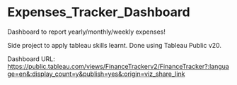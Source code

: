 # Expenses_Tracker_Dashboard
Dashboard to report yearly/monthly/weekly expenses!

Side project to apply tableau skills learnt. Done using Tableau Public v20.

Dashboard URL: https://public.tableau.com/views/FinanceTrackerv2/FinanceTracker?:language=en&:display_count=y&publish=yes&:origin=viz_share_link 
